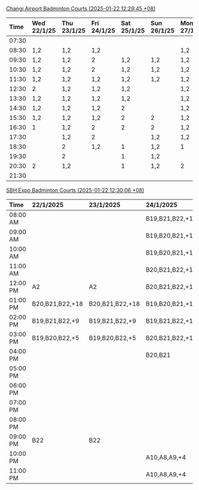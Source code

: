 [Changi Airport Badminton Courts (2025-01-22 12:29:45 +08)](https://www.carc.org.sg/FacilityBooking.aspx)

| Time   | Wed 22/1/25   | Thu 23/1/25   | Fri 24/1/25   | Sat 25/1/25   | Sun 26/1/25   | Mon 27/1/25   | Tue 28/1/25   |
|:-------|:--------------|:--------------|:--------------|:--------------|:--------------|:--------------|:--------------|
| 07:30  |               |               |               |               |               |               |               |
| 08:30  | 1,2           | 1,2           | 1,2           |               |               | 1,2           | 1,2           |
| 09:30  | 1,2           | 1,2           | 2             | 1,2           | 1,2           | 1,2           | 1,2           |
| 10:30  | 1,2           | 1,2           | 2             | 1,2           | 1,2           | 1,2           | 1,2           |
| 11:30  | 1,2           | 1,2           | 1,2           | 1,2           | 1,2           | 1,2           | 1,2           |
| 12:30  | 2             | 1,2           | 1,2           | 1,2           |               | 1,2           | 1             |
| 13:30  | 1,2           | 1,2           | 1,2           | 1,2           |               | 1,2           |               |
| 14:30  | 1,2           | 1,2           | 1,2           | 2             |               | 1,2           |               |
| 15:30  | 1,2           | 1,2           | 1,2           | 2             | 2             | 1,2           |               |
| 16:30  | 1             | 1,2           | 2             | 2             | 2             | 1,2           |               |
| 17:30  |               | 1,2           | 2             |               | 1,2           | 1,2           |               |
| 18:30  |               | 2             | 1,2           | 1             | 1,2           | 1             |               |
| 19:30  |               | 2             |               | 1             | 1,2           |               |               |
| 20:30  | 2             | 1,2           |               | 1             | 1,2           | 2             |               |
| 21:30  |               |               |               |               |               |               |               |

[SBH Expo Badminton Courts (2025-01-22 12:30:06 +08)](https://singaporebadmintonhall.getomnify.com/widgets/O3MRKGBH359GA55KHMG1RD)

| Time     | 22/1/2025       | 23/1/2025       | 24/1/2025       | 25/1/2025       | 26/1/2025       | 27/1/2025       | 28/1/2025       |
|:---------|:----------------|:----------------|:----------------|:----------------|:----------------|:----------------|:----------------|
| 08:00 AM |                 |                 | B19,B21,B22,+19 | B19,B21,B22,+12 | B16,B20,B21,+4  | B20,B21,B22,+9  | B19,B21,B22,+14 |
| 09:00 AM |                 |                 | B19,B20,B21,+17 | B19,B21,B22,+12 |                 | A6              | B19,B21,B22,+14 |
| 10:00 AM |                 |                 | B19,B20,B21,+17 | B19,B20,B21,+15 |                 |                 | B19,B21,B22,+16 |
| 11:00 AM |                 |                 | B20,B21,B22,+16 | B19,B20,B21,+16 | A4              |                 | B19,B21,B22,+15 |
| 12:00 PM | A2              | A2              | B20,B21,B22,+12 | B19,B21,B22,+18 | A4              | A5              | B19,B21,B22,+18 |
| 01:00 PM | B20,B21,B22,+18 | B20,B21,B22,+18 | B19,B20,B21,+14 | B19,B21,B22,+18 |                 | A8,A9,B22,+1    | B19,B21,B22,+19 |
| 02:00 PM | B19,B21,B22,+9  | B19,B21,B22,+9  | B19,B21,B22,+15 | B20,B21,B22,+12 | A8,A9,B22       | B11,B14         | B19,B21,B22,+16 |
| 03:00 PM | B19,B20,B22,+5  | B19,B20,B22,+5  | B20,B21,B22,+11 | B16,B17         |                 |                 | A1,B11          |
| 04:00 PM |                 |                 | B20,B21         |                 |                 |                 | A1,B11          |
| 05:00 PM |                 |                 |                 | B13             |                 |                 | B13,B14,B15,+2  |
| 06:00 PM |                 |                 |                 |                 |                 | A7,A8,A9,+3     | B14,B15,B18,+10 |
| 07:00 PM |                 |                 |                 |                 |                 | A10,A9,B14,+6   | B14,B15,B18,+11 |
| 08:00 PM |                 |                 |                 |                 | A7,B13          | B19,B21,B22,+13 | A10,A9          |
| 09:00 PM | B22             | B22             |                 |                 | A9,B15,B16,+3   | B19,B21,B22,+16 | A10,A8,A9,+1    |
| 10:00 PM |                 |                 | A10,A8,A9,+4    | A1,A10,B22      | B20,B21,B22,+17 | A10,A8,A9,+7    | A10,A8,A9,+7    |
| 11:00 PM |                 |                 | A10,A8,A9,+4    | B19,B20,B22,+9  | B20,B21,B22,+19 | A10,A8,A9,+7    | A10,A8,A9,+7    |
